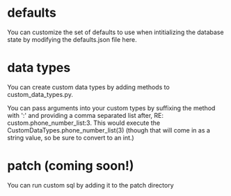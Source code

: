# defaults

You can customize the set of defaults to use when intitializing the database state by modifying the defaults.json file here.

# data types

You can create custom data types by adding methods to custom_data_types.py.


You can pass arguments into your custom types by suffixing the method with ':' and providing a comma separated list after, RE: custom.phone_number_list:3. This would execute the CustomDataTypes.phone_number_list(3) (though that will come in as a string value, so be sure to convert to an int.)



# patch (coming soon!)

You can run custom sql by adding it to the patch directory
